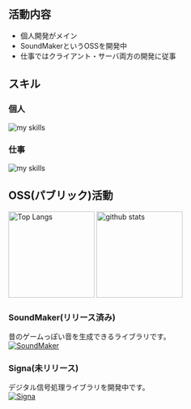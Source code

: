 ## 活動内容
- 個人開発がメイン
- SoundMakerというOSSを開発中
- 仕事ではクライアント・サーバ両方の開発に従事

<!-- https://arc.net/l/quote/zizyykfh -->
## スキル
### 個人
<img alt="my skills" src="https://skillicons.dev/icons?theme=dark&perline=7&i=cs,bash,c,python,docker,azure,godot" />  

### 仕事
<img alt="my skills" src="https://skillicons.dev/icons?theme=dark&perline=7&i=cs,bash,docker,rust,ts,nuxt" />  

## OSS(パブリック)活動
<div align="left"> 
  <img alt="Top Langs" height="170px" src="https://github-readme-stats.vercel.app/api?username=AutumnSky1010&theme=vue-dark&layout=compact" />
  <img alt="github stats" height="170px" src="https://github-readme-stats.vercel.app/api/top-langs/?username=AutumnSky1010&theme=vue-dark&layout=compact" />
</div>

### SoundMaker(リリース済み)
昔のゲームっぽい音を生成できるライブラリです。  
[![SoundMaker](https://github-readme-stats.vercel.app/api/pin/?username=AutumnSky1010&repo=SoundMaker&theme=vue-dark)](https://github.com/AutumnSky1010/SoundMaker)

### Signa(未リリース)
デジタル信号処理ライブラリを開発中です。  
[![Signa](https://github-readme-stats.vercel.app/api/pin/?username=AutumnSky1010&repo=Signa&theme=vue-dark)](https://github.com/AutumnSky1010/Signa)
